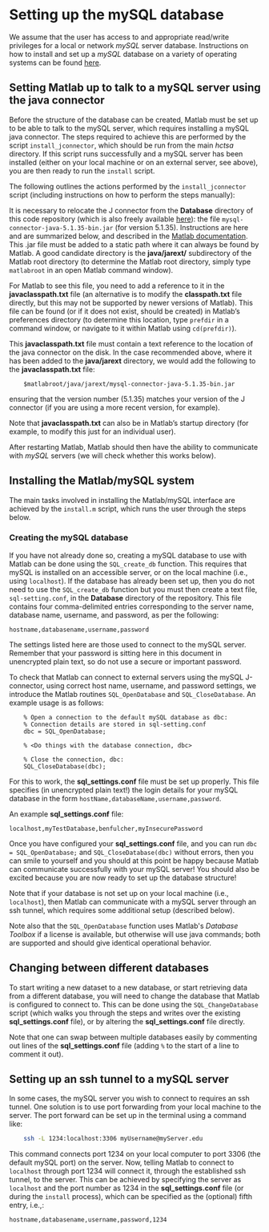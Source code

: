 # Setting up the mySQL database

We assume that the user has access to and appropriate read/write privileges for a local or network _mySQL_ server database. Instructions on how to install and set up a _mySQL_ database on a variety of operating systems can be found [here](http://dev.mysql.com/doc/refman/5.7/en/installing.html).

## Setting Matlab up to talk to a mySQL server using the java connector

Before the structure of the database can be created, Matlab must be set up to be able to talk to the mySQL server, which requires installing a mySQL java connector. The steps required to achieve this are performed by the script `install_jconnector`, which should be run from the main _hctsa_ directory. If this script runs successfully and a mySQL server has been installed \(either on your local machine or on an external server, see above\), you are then ready to run the `install` script.

The following outlines the actions performed by the `install_jconnector` script \(including instructions on how to perform the steps manually\):

It is necessary to relocate the J connector from the **Database** directory of this code repository \(which is also freely available [here](http://dev.mysql.com/downloads/connector/j/)\): the file `mysql-connector-java-5.1.35-bin.jar` \(for version 5.1.35\). Instructions are here and are summarized below, and described in the [Matlab documentation](http://www.mathworks.co.uk/help/matlab/matlab_external/bringing-java-classes-and-methods-into-matlab-workspace.html). This .jar file must be added to a static path where it can always be found by Matlab. A good candidate directory is the **java/jarext/** subdirectory of the Matlab root directory \(to determine the Matlab root directory, simply type `matlabroot` in an open Matlab command window\).

For Matlab to see this file, you need to add a reference to it in the **javaclasspath.txt** file \(an alternative is to modify the **classpath.txt** file directly, but this may not be supported by newer versions of Matlab\). This file can be found \(or if it does not exist, should be created\) in Matlab’s preferences directory \(to determine this location, type `prefdir` in a command window, or navigate to it within Matlab using `cd(prefdir)`\).

This **javaclasspath.txt** file must contain a text reference to the location of the java connector on the disk. In the case recommended above, where it has been added to the **java/jarext** directory, we would add the following to the **javaclasspath.txt** file:

```text
    $matlabroot/java/jarext/mysql-connector-java-5.1.35-bin.jar
```

ensuring that the version number \(5.1.35\) matches your version of the J connector \(if you are using a more recent version, for example\).

Note that **javaclasspath.txt** can also be in Matlab’s startup directory \(for example, to modify this just for an individual user\).

After restarting Matlab, Matlab should then have the ability to communicate with _mySQL_ servers \(we will check whether this works below\).

## Installing the Matlab/mySQL system

The main tasks involved in installing the Matlab/mySQL interface are achieved by the `install.m` script, which runs the user through the steps below.  

### Creating the mySQL database

If you have not already done so, creating a mySQL database to use with Matlab can be done using the `SQL_create_db` function. This requires that mySQL is installed on an accessible server, or on the local machine \(i.e., using `localhost`\). If the database has already been set up, then you do not need to use the `SQL_create_db` function but you must then create a text file, `sql-setting.conf`, in the **Database** directory of the repository. This file contains four comma-delimited entries corresponding to the server name, database name, username, and password, as per the following:

```text
hostname,databasename,username,password
```

The settings listed here are those used to connect to the mySQL server. Remember that your password is sitting here in this document in unencrypted plain text, so do not use a secure or important password.

To check that Matlab can connect to external servers using the mySQL J-connector, using correct host name, username, and password settings, we introduce the Matlab routines `SQL_OpenDatabase` and `SQL_CloseDatabase`. An example usage is as follows:

```text
    % Open a connection to the default mySQL database as dbc:
    % Connection details are stored in sql-setting.conf
    dbc = SQL_OpenDatabase;

    % <Do things with the database connection, dbc>

    % Close the connection, dbc:
    SQL_CloseDatabase(dbc);
```

For this to work, the **sql\_settings.conf** file must be set up properly. This file specifies \(in unencrypted plain text!\) the login details for your mySQL database in the form `hostName,databaseName,username,password`.

An example **sql\_settings.conf** file:

```text
localhost,myTestDatabase,benfulcher,myInsecurePassword
```

Once you have configured your **sql\_settings.conf** file, and you can run `dbc = SQL_OpenDatabase;` and `SQL_CloseDatabase(dbc)` without errors, then you can smile to yourself and you should at this point be happy because Matlab can communicate successfully with your mySQL server! You should also be excited because you are now ready to set up the database structure!

Note that if your database is not set up on your local machine \(i.e., `localhost`\), then Matlab can communicate with a mySQL server through an ssh tunnel, which requires some additional setup \(described below\).

Note also that the `SQL_OpenDatabase` function uses Matlab's _Database Toolbox_ if a license is available, but otherwise will use java commands; both are supported and should give identical operational behavior.

## Changing between different databases

To start writing a new dataset to a new database, or start retrieving data from a different database, you will need to change the database that Matlab is configured to connect to. This can be done using the `SQL_ChangeDatabase` script \(which walks you through the steps and writes over the existing **sql\_settings.conf** file\), or by altering the **sql\_settings.conf** file directly.

Note that one can swap between multiple databases easily by commenting out lines of the **sql\_settings.conf** file \(adding `%` to the start of a line to comment it out\).

## Setting up an ssh tunnel to a mySQL server

In some cases, the mySQL server you wish to connect to requires an ssh tunnel. One solution is to use port forwarding from your local machine to the server. The port forward can be set up in the terminal using a command like:

```bash
    ssh -L 1234:localhost:3306 myUsername@myServer.edu
```

This command connects port 1234 on your local computer to port 3306 \(the default mySQL port\) on the server. Now, telling Matlab to connect to `localhost` through port 1234 will connect it, through the established ssh tunnel, to the server. This can be achieved by specifying the server as `localhost` and the port number as 1234 in the **sql\_settings.conf** file \(or during the `install` process\), which can be specified as the \(optional\) fifth entry, i.e.,:

```text
hostname,databasename,username,password,1234
```

